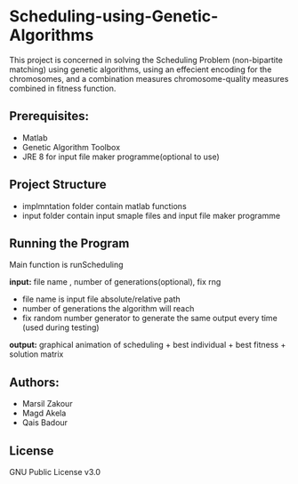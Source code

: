 # Scheduling-using-Genetic-Algorithms
This project is concerned in solving the Scheduling Problem (non-bipartite matching) using genetic algorithms, using an effecient encoding for the chromosomes, and a combination measures chromosome-quality measures combined in fitness function.
## Prerequisites:
* Matlab
* Genetic Algorithm Toolbox
* JRE 8 for input file maker programme(optional to use)
## Project Structure
* implmntation folder contain matlab functions
* input folder contain input smaple files and input file maker programme
## Running the Program
Main function is runScheduling

<b>input:</b> file name , number of generations(optional), fix rng
<ul>
       <li> file name is input file absolute/relative path
       <li> number of generations the algorithm will reach
       <li> fix random number generator to generate the same output every time (used during testing)
</ul>
<b>output:</b> graphical animation of scheduling + best individual + best fitness + solution matrix

## Authors:
* Marsil Zakour
* Magd Akela
* Qais Badour

## License
GNU Public License v3.0 
